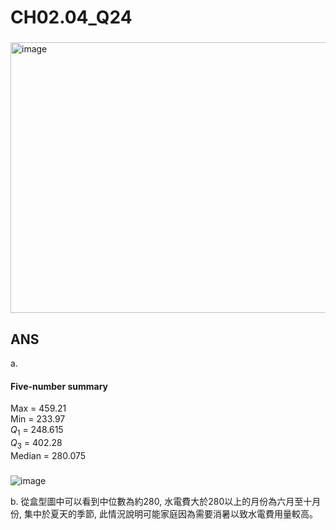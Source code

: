 # CH02.04_Q24
###
<img width="526" height="433" alt="image" src="https://github.com/user-attachments/assets/f77e7d2c-a237-4e2a-a807-ba4c82c272cf" />

## ANS
a.  
#### Five-number summary  
Max = 459.21  
Min = 233.97  
$Q_1$ = 248.615  
$Q_3$ = 402.28  
Median = 280.075
###
![image](https://github.com/user-attachments/assets/f9335e4c-8df6-47a2-88c5-e94fdb775d85)




b.  從盒型圖中可以看到中位數為約280, 水電費大於280以上的月份為六月至十月份, 集中於夏天的季節, 此情況說明可能家庭因為需要消暑以致水電費用量較高。




